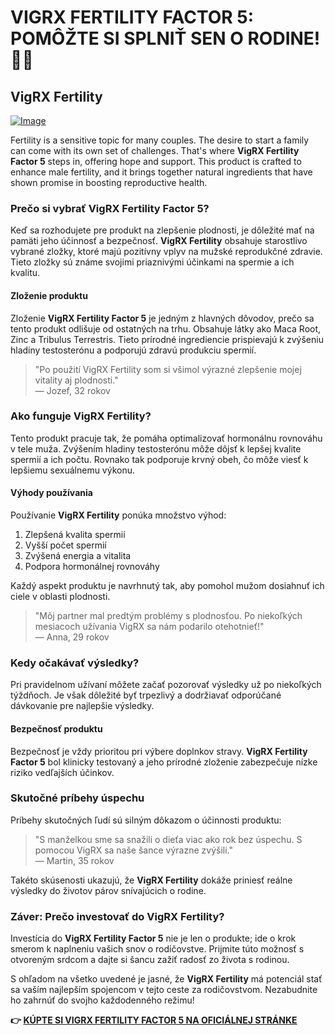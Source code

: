 # VIGRX FERTILITY FACTOR 5: POMÔŽTE SI SPLNIŤ SEN O RODINE! 🍼✨

## VigRX Fertility

[![Image](https://www2.sellhealth.com/139/FertilityFactor5_logo_500px120px.jpg)](https://gchaffi.com/lWDasVn5)

Fertility is a sensitive topic for many couples. The desire to start a family can come with its own set of challenges. That's where **VigRX Fertility Factor 5** steps in, offering hope and support. This product is crafted to enhance male fertility, and it brings together natural ingredients that have shown promise in boosting reproductive health.

### Prečo si vybrať VigRX Fertility Factor 5?

Keď sa rozhodujete pre produkt na zlepšenie plodnosti, je dôležité mať na pamäti jeho účinnosť a bezpečnosť. **VigRX Fertility** obsahuje starostlivo vybrané zložky, ktoré majú pozitívny vplyv na mužské reprodukčné zdravie. Tieto zložky sú známe svojimi priaznivými účinkami na spermie a ich kvalitu.

#### Zloženie produktu

Zloženie **VigRX Fertility Factor 5** je jedným z hlavných dôvodov, prečo sa tento produkt odlišuje od ostatných na trhu. Obsahuje látky ako Maca Root, Zinc a Tribulus Terrestris. Tieto prírodné ingrediencie prispievajú k zvýšeniu hladiny testosterónu a podporujú zdravú produkciu spermií.

> "Po použití VigRX Fertility som si všimol výrazné zlepšenie mojej vitality aj plodnosti."  
> — Jozef, 32 rokov

### Ako funguje VigRX Fertility?

Tento produkt pracuje tak, že pomáha optimalizovať hormonálnu rovnováhu v tele muža. Zvýšením hladiny testosterónu môže dôjsť k lepšej kvalite spermií a ich počtu. Rovnako tak podporuje krvný obeh, čo môže viesť k lepšiemu sexuálnemu výkonu.

#### Výhody používania

Používanie **VigRX Fertility** ponúka množstvo výhod:

1. Zlepšená kvalita spermií
2. Vyšší počet spermií
3. Zvýšená energia a vitalita
4. Podpora hormonálnej rovnováhy

Každý aspekt produktu je navrhnutý tak, aby pomohol mužom dosiahnuť ich ciele v oblasti plodnosti.

> "Môj partner mal predtým problémy s plodnosťou. Po niekoľkých mesiacoch užívania VigRX sa nám podarilo otehotnieť!"  
> — Anna, 29 rokov

### Kedy očakávať výsledky?

Pri pravidelnom užívaní môžete začať pozorovať výsledky už po niekoľkých týždňoch. Je však dôležité byť trpezlivý a dodržiavať odporúčané dávkovanie pre najlepšie výsledky.

#### Bezpečnosť produktu

Bezpečnosť je vždy prioritou pri výbere doplnkov stravy. **VigRX Fertility Factor 5** bol klinicky testovaný a jeho prírodné zloženie zabezpečuje nízke riziko vedľajších účinkov.

### Skutočné príbehy úspechu

Príbehy skutočných ľudí sú silným dôkazom o účinnosti produktu:

> "S manželkou sme sa snažili o dieťa viac ako rok bez úspechu. S pomocou VigRX sa naše šance výrazne zvýšili."  
> — Martin, 35 rokov  

Takéto skúsenosti ukazujú, že **VigRX Fertility** dokáže priniesť reálne výsledky do životov párov snívajúcich o rodine.

### Záver: Prečo investovať do VigRX Fertility?

Investícia do **VigRX Fertility Factor 5** nie je len o produkte; ide o krok smerom k naplneniu vašich snov o rodičovstve. Prijmite túto možnosť s otvoreným srdcom a dajte si šancu zažiť radosť zo života s rodinou.

S ohľadom na všetko uvedené je jasné, že **VigRX Fertility** má potenciál stať sa vaším najlepším spojencom v tejto ceste za rodičovstvom. Nezabudnite ho zahrnúť do svojho každodenného režimu!



**👉 [KÚPTE SI VIGRX FERTILITY FACTOR 5 NA OFICIÁLNEJ STRÁNKE](https://gchaffi.com/lWDasVn5)**